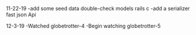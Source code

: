 11-22-19
  -add some seed data double-check models rails c
  -add a serializer fast json Api

12-3-19
  -Watched globetrotter-4
  -Begin watching globetrotter-5
  
